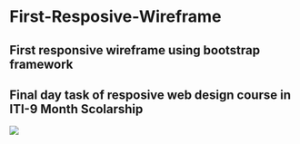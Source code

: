 # First-Resposive-Wireframe

## First responsive wireframe using bootstrap framework

## Final day task of resposive web design course in ITI-9 Month Scolarship

![](https://github.com/MinaYossry/ITI-9-Month/blob/main/RWD/Day%203/Task/demo.gif)
